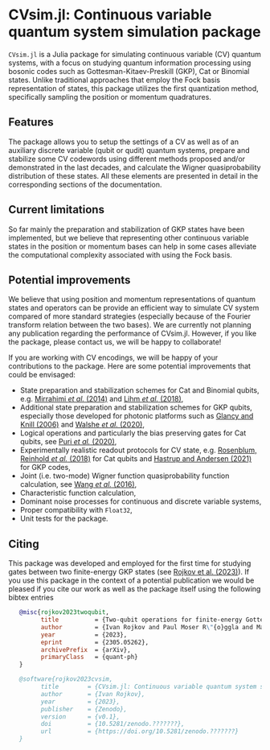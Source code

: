 # CVsim.jl: Continuous variable quantum system simulation package 

`CVsim.jl` is a Julia package for simulating continuous variable (CV) quantum systems, with a focus on studying quantum information processing using bosonic codes such as Gottesman-Kitaev-Preskill (GKP), Cat or Binomial states. Unlike traditional approaches that employ the Fock basis representation of states, this package utilizes the first quantization method, specifically sampling the position or momentum quadratures.

## Features

The package allows you to setup the settings of a CV as well as of an auxiliary discrete variable (qubit or qudit) quantum systems, prepare and stabilize some CV codewords using different methods proposed and/or demonstrated in the last decades, and calculate the Wigner quasiprobability distribution of these states. All these elements are presented in detail in the corresponding sections of the documentation.

## Current limitations

So far mainly the preparation and stabilization of GKP states have been implemented, but we believe that representing other continuous variable states in the position or momentum bases can help in some cases alleviate the computational complexity associated with using the Fock basis. 

## Potential improvements

We believe that using position and momentum representations of quantum states and operators can be provide an efficient way to simulate CV system compared of more standard strategies (especially because of the Fourier transform relation between the two bases). We are currently not planning any publication regarding the performance of CVsim.jl. However, if you like the package, please contact us, we will be happy to collaborate!

If you are working with CV encodings, we will be happy of your contributions to the package. Here are some potential improvements that could be envisaged:
- State preparation and stabilization schemes for Cat and Binomial qubits, e.g. [Mirrahimi _et al._ (2014)](https://iopscience.iop.org/article/10.1088/1367-2630/16/4/045014) and [Lihm _et al._ (2018)](https://journals.aps.org/pra/abstract/10.1103/PhysRevA.98.012317),
- Additional state preparation and stabilization schemes for GKP qubits, especially those developed for photonic platforms such as [Glancy and Knill (2006)](https://doi.org/10.1103/PhysRevA.73.012325) and [Walshe _et al._ (2020)](https://doi.org/10.1103/PhysRevA.102.062411),
- Logical operations and particularly the bias preserving gates for Cat qubits, see [Puri _et al._ (2020)](https://doi.org/10.1126/sciadv.aay5901),
- Experimentally realistic readout protocols for CV state, e.g. [Rosenblum, Reinhold _et al._ (2018)](https://doi.org/10.1126/science.aat3996) for Cat qubits and [Hastrup and Andersen (2021)](https://doi.org/10.1088/2058-9565/ac070d) for GKP codes,
- Joint (i.e. two-mode) Wigner function quasiprobability function calculation, see [Wang _et al._ (2016)](https://doi.org/10.1126/science.aaf2941),
- Characteristic function calculation,
- Dominant noise processes for continuous and discrete variable systems,
- Proper compatibility with `Float32`,
- Unit tests for the package.

## Citing

This package was developed and employed for the first time for studying gates between two finite-energy GKP states (see [Rojkov et al. (2023)](https://doi.org/10.48550/arXiv.2305.05262)). If you use this package in the context of a potential publication we would be pleased if you cite our work as well as the package itself using the following bibtex entries

```bibtex
   @misc{rojkov2023twoqubit,
         title          = {Two-qubit operations for finite-energy Gottesman-Kitaev-Preskill encodings}, 
         author         = {Ivan Rojkov and Paul Moser R\"{o}ggla and Martin Wagener and Moritz Fontbot\'{e}-Schmidt and Stephan Welte and Jonathan Home and Florentin Reiter},
         year           = {2023},
         eprint         = {2305.05262},
         archivePrefix  = {arXiv},
         primaryClass   = {quant-ph}
   }
```

```bibtex
   @software{rojkov2023cvsim,
         title        = {CVsim.jl: Continuous variable quantum system simulation package}, 
         author       = {Ivan Rojkov},
         year         = {2023},
         publisher    = {Zenodo},
         version      = {v0.1},
         doi          = {10.5281/zenodo.???????},
         url          = {https://doi.org/10.5281/zenodo.???????}
   }
```
